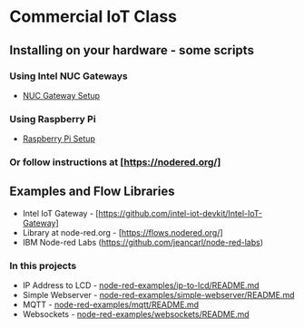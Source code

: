 # Commercial IoT Class

## Installing on your hardware - some scripts

### Using Intel NUC Gateways
- [NUC Gateway Setup](gateway-setup/README.md)

### Using Raspberry Pi
- [Raspberry Pi Setup](raspi/README.md)

### Or follow instructions at [https://nodered.org/]

## Examples and Flow Libraries
- Intel IoT Gateway - [https://github.com/intel-iot-devkit/Intel-IoT-Gateway]
- Library at node-red.org - [https://flows.nodered.org/]
- IBM Node-red Labs (https://github.com/jeancarl/node-red-labs)

### In this projects
- IP Address to LCD - [node-red-examples/ip-to-lcd/README.md](node-red-examples/ip-to-lcd/README.md)
- Simple Webserver - [node-red-examples/simple-webserver/README.md](node-red-examples/simple-webserver/README.md)
- MQTT - [node-red-examples/mqtt/README.md](node-red-examples/mqtt/README.md)
- Websockets - [node-red-examples/websockets/README.md](node-red-examples/websockets/README.md)

